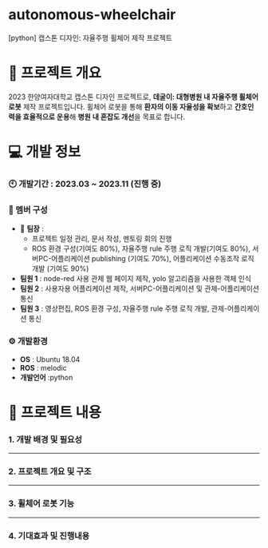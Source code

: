 # autonomous-wheelchair
[python] 캡스톤 디자인: 자율주행 휠체어 제작 프로젝트

# :mega: 프로젝트 개요
2023 한양여자대학교 캡스톤 디자인 프로젝트로, **데굴이: 대형병원 내 자율주행 휠체어 로봇** 제작 프로젝트입니다. 
휠체어 로봇을 통해 **환자의 이동 자율성을 확보**하고 **간호인력을 효율적으로 운용**해 **병원 내 혼잡도 개선**을 목표로 합니다.

# :computer: 개발 정보
### :clock10: 개발기간 : 2023.03 ~ 2023.11 (진행 중)
### :busts_in_silhouette:	멤버 구성

- :raising_hand: **팀장** :
  - 프로젝트 일정 관리, 문서 작성, 멘토링 회의 진행 
  - ROS 환경 구성(기여도 80%),  자율주행 rule 주행 로직 개발(기여도 80%),  서버PC-어플리케이션 publishing (기여도 70%),  어플리케이션 수동조작 로직 개발 (기여도 90%)
- **팀원 1** : node-red 사용 관제 웹 페이지 제작, yolo 알고리즘을 사용한 객체 인식
- **팀원 2** : 사용자용 어플리케이션 제작, 서버PC-어플리케이션 및 관제-어플리케이션 통신
- **팀원 3** : 영상편집, ROS 환경 구성, 자율주행 rule 주행 로직 개발, 관제-어플리케이션 통신

### ⚙️ 개발환경
- **OS** : Ubuntu 18.04
- **ROS** : melodic
- **개발언어** :python

# :page_with_curl: 프로젝트 내용
### 1. 개발 배경 및 필요성

---
### 2. 프로젝트 개요 및 구조

---
### 3. 휠체어 로봇 기능

---
### 4. 기대효과 및 진행내용
